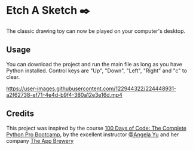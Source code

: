 # Etch A Sketch ✒️

The classic drawing toy can now be played on your computer's desktop.

## Usage

You can download the project and run the main file as long as you have Python installed. Control keys are "Up", "Down", "Left", "Right" and "c" to clear.

https://user-images.githubusercontent.com/122944322/224448931-a2f62738-ef71-4e4d-b9f4-380a12e3e16d.mp4

## Credits
This project was inspired by the course [100 Days of Code: The Complete Python Pro Bootcamp](https://www.udemy.com/course/100-days-of-code/), by the excellent instructor [@Angela Yu](https://github.com/angelabauer) and her company [The App Brewery](https://appbrewery.com/)
